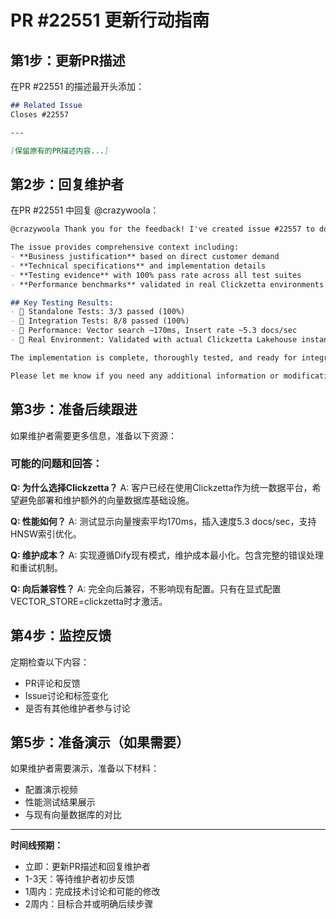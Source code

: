 # PR #22551 更新行动指南

## 第1步：更新PR描述

在PR #22551 的描述最开头添加：

```markdown
## Related Issue
Closes #22557

---

[保留原有的PR描述内容...]
```

## 第2步：回复维护者

在PR #22551 中回复 @crazywoola：

```markdown
@crazywoola Thank you for the feedback! I've created issue #22557 to document this feature request as requested.

The issue provides comprehensive context including:
- **Business justification** based on direct customer demand
- **Technical specifications** and implementation details
- **Testing evidence** with 100% pass rate across all test suites
- **Performance benchmarks** validated in real Clickzetta environments

## Key Testing Results:
- 🧪 Standalone Tests: 3/3 passed (100%)
- 🧪 Integration Tests: 8/8 passed (100%)
- 🧪 Performance: Vector search ~170ms, Insert rate ~5.3 docs/sec
- 🧪 Real Environment: Validated with actual Clickzetta Lakehouse instance

The implementation is complete, thoroughly tested, and ready for integration. It follows Dify's existing vector database patterns and maintains full backward compatibility.

Please let me know if you need any additional information or modifications to move this forward.
```

## 第3步：准备后续跟进

如果维护者需要更多信息，准备以下资源：

### 可能的问题和回答：

**Q: 为什么选择Clickzetta？**
A: 客户已经在使用Clickzetta作为统一数据平台，希望避免部署和维护额外的向量数据库基础设施。

**Q: 性能如何？**
A: 测试显示向量搜索平均170ms，插入速度5.3 docs/sec，支持HNSW索引优化。

**Q: 维护成本？**
A: 实现遵循Dify现有模式，维护成本最小化。包含完整的错误处理和重试机制。

**Q: 向后兼容性？**
A: 完全向后兼容，不影响现有配置。只有在显式配置VECTOR_STORE=clickzetta时才激活。

## 第4步：监控反馈

定期检查以下内容：
- PR评论和反馈
- Issue讨论和标签变化
- 是否有其他维护者参与讨论

## 第5步：准备演示（如果需要）

如果维护者需要演示，准备以下材料：
- 配置演示视频
- 性能测试结果展示
- 与现有向量数据库的对比

---

**时间线预期：**
- 立即：更新PR描述和回复维护者
- 1-3天：等待维护者初步反馈
- 1周内：完成技术讨论和可能的修改
- 2周内：目标合并或明确后续步骤